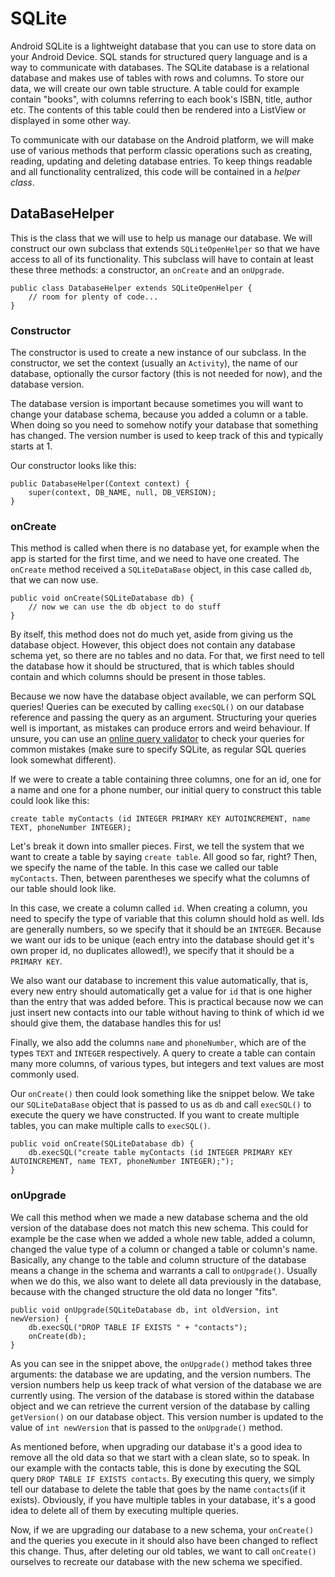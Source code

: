 # SQLite

Android SQLite is a lightweight database that you can use to store data on your Android Device. SQL stands for structured query language and is a way to communicate with databases. The SQLite database is a relational database and makes use of tables with rows and columns. To store our data, we will create our own table structure. A table could for example contain "books", with columns referring to each book's ISBN, title, author etc. The contents of this table could then be rendered into a ListView or displayed in some other way.


To communicate with our database on the Android platform, we will make use of various methods that perform classic operations such as creating, reading, updating and deleting database entries. To keep things readable and all functionality centralized, this code will be contained in a *helper class*.

## DataBaseHelper
This is the class that we will use to help us manage our database. We will construct our own subclass that extends `SQLiteOpenHelper` so that we have access to all of its functionality. This subclass will have to contain at least these three methods: a constructor, an `onCreate` and an `onUpgrade`.

    public class DatabaseHelper extends SQLiteOpenHelper {
        // room for plenty of code...    
    }

### Constructor
The constructor is used to create a new instance of our subclass. In the constructor, we set the context (usually an `Activity`),  the name of our database, optionally the cursor factory (this is not needed for now), and the database version.

The database version is important because sometimes you will want to change your database schema, because you added a column or a table. When doing so you need to somehow notify your database that something has changed. The version number is used to keep track of this and typically starts at 1.

 Our constructor looks like this:

    public DatabaseHelper(Context context) {
        super(context, DB_NAME, null, DB_VERSION);
    }

### onCreate
This method is called when there is no database yet, for example when the app is started for the first time, and we need to have one created. The `onCreate` method received a `SQLiteDataBase` object, in this case called `db`, that we can now use.

    public void onCreate(SQLiteDatabase db) {
        // now we can use the db object to do stuff
    }

By itself, this method does not do much yet, aside from giving us the database object. However, this object does not contain any database schema yet, so there are no tables and no data. For that, we first need to tell the database how it should be structured, that is which tables should contain and which columns should be present in those tables.


Because we now have the database object available, we can perform SQL queries! Queries can be executed by calling `execSQL()` on our database reference and passing the query as an argument. Structuring your queries well is important, as mistakes can produce errors and weird behaviour. If unsure, you can use an [online query validator](http://sqlfiddle.com/) to check your queries for common mistakes (make sure to specify SQLite, as regular SQL queries look somewhat different).


If we were to create a table containing three columns, one for an id, one for a name and one for a phone number, our initial query to construct this table could look like this:


    create table myContacts (id INTEGER PRIMARY KEY AUTOINCREMENT, name TEXT, phoneNumber INTEGER);


Let's break it down into smaller pieces. First, we tell the system that we want to create a table by saying `create table`. All good so far, right? Then, we specify the name of the table. In this case we called our table `myContacts`. Then, between parentheses we specify what the columns of our table should look like.


In this case, we create a column called `id`. When creating a column, you need to specify the type of variable that this column should hold as well. Ids are generally numbers, so we specify that it should be an `INTEGER`. Because we want our ids to be unique (each entry into the database should get it's own proper id, no duplicates allowed!), we specify that it should be a `PRIMARY KEY`.


We also want our database to increment this value automatically, that is, every new entry should automatically get a value for `id` that is one higher than the entry that was added before. This is practical because now we can just insert new contacts into our table without having to think of which id we should give them, the database handles this for us!


Finally, we also add the columns `name` and `phoneNumber`, which are of the types `TEXT` and `INTEGER` respectively. A query to create a table can contain many more columns, of various types, but integers and text values are most commonly used.

Our `onCreate()` then could look something like the snippet below. We take our `SQLiteDataBase` object that is passed to us as `db` and call `execSQL()` to execute the query we have constructed. If you want to create multiple tables, you can make multiple calls to `execSQL()`.

    public void onCreate(SQLiteDatabase db) {
        db.execSQL("create table myContacts (id INTEGER PRIMARY KEY AUTOINCREMENT, name TEXT, phoneNumber INTEGER);");
    }

### onUpgrade
We call this method when we made a new database schema and the old version of the database does not match this new schema. This could for example be the case when we added a whole new table, added a column, changed the value type of a column or changed a table or column's name. Basically, any change to the table and column structure of the database means a change in the schema and warrants a call to `onUpgrade()`. Usually when we do this, we also want to delete all data previously in the database, because with the changed structure the old data no longer "fits".

    public void onUpgrade(SQLiteDatabase db, int oldVersion, int newVersion) {
        db.execSQL("DROP TABLE IF EXISTS " + "contacts");
        onCreate(db);
    }

As you can see in the snippet above, the `onUpgrade()` method takes three arguments: the database we are updating, and the version numbers. The version numbers help us keep track of what version of the database we are currently using. The version of the database is stored within the database object and we can retrieve the current version of the database by calling `getVersion()` on our database object. This version number is updated to the value of `int newVersion` that is passed to the `onUpgrade()` method.

As mentioned before, when upgrading our database it's a good idea to remove all the old data so that we start with a clean slate, so to speak. In our example with the contacts table, this is done by executing the SQL query `DROP TABLE IF EXISTS contacts`. By executing this query, we simply tell our database to delete the table that goes by the name `contacts`(if it exists). Obviously, if you have multiple tables in your database, it's a good idea to delete all of them by executing multiple queries.

Now, if we are upgrading our database to a new schema, your `onCreate()` and the queries you execute in it should also have been changed to reflect this change. Thus, after deleting our old tables, we want to call `onCreate()` ourselves to recreate our database with the new schema we specified.
